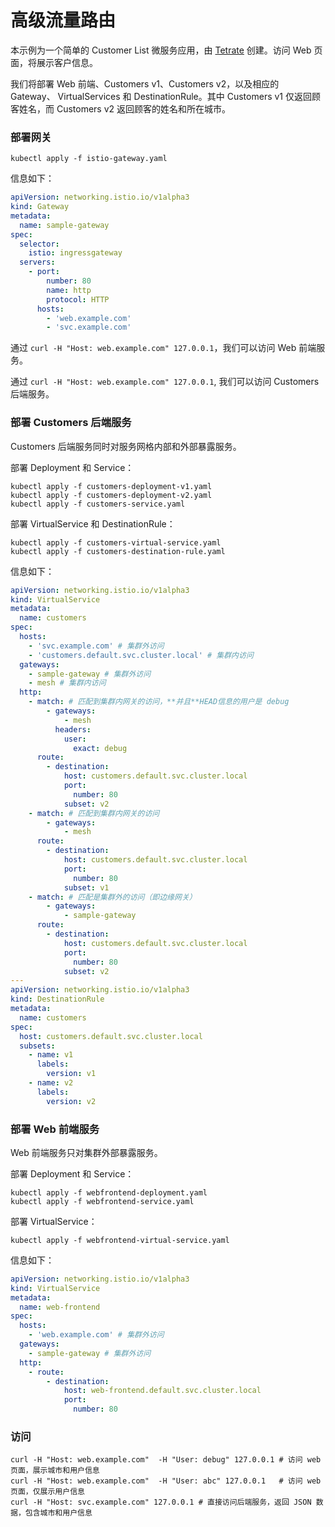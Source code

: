 # 高级流量路由

本示例为一个简单的 Customer List 微服务应用，由 [Tetrate](https://academy.tetrate.io/) 创建。访问 Web 页面，将展示客户信息。


我们将部署 Web 前端、Customers v1、Customers v2，以及相应的 Gateway、 VirtualServices 和 DestinationRule。其中 Customers v1 仅返回顾客姓名，而 Customers v2 返回顾客的姓名和所在城市。


### 部署网关

```shell
kubectl apply -f istio-gateway.yaml
```

信息如下：

```yaml
apiVersion: networking.istio.io/v1alpha3
kind: Gateway
metadata:
  name: sample-gateway
spec:
  selector:
    istio: ingressgateway
  servers:
    - port:
        number: 80
        name: http
        protocol: HTTP
      hosts:
        - 'web.example.com'
        - 'svc.example.com'
```

通过 `curl -H "Host: web.example.com" 127.0.0.1`，我们可以访问 Web 前端服务。

通过 `curl -H "Host: web.example.com" 127.0.0.1`, 我们可以访问 Customers 后端服务。


### 部署 Customers 后端服务

Customers 后端服务同时对服务网格内部和外部暴露服务。

部署 Deployment 和 Service：

```shell
kubectl apply -f customers-deployment-v1.yaml
kubectl apply -f customers-deployment-v2.yaml
kubectl apply -f customers-service.yaml
```

部署 VirtualService 和 DestinationRule：

```shell
kubectl apply -f customers-virtual-service.yaml
kubectl apply -f customers-destination-rule.yaml
```

信息如下：

```yaml
apiVersion: networking.istio.io/v1alpha3
kind: VirtualService
metadata:
  name: customers
spec:
  hosts:
    - 'svc.example.com' # 集群外访问
    - 'customers.default.svc.cluster.local' # 集群内访问
  gateways:
    - sample-gateway # 集群外访问
    - mesh # 集群内访问
  http:
    - match: # 匹配到集群内网关的访问，**并且**HEAD信息的用户是 debug
        - gateways:
            - mesh
          headers:
            user:
              exact: debug
      route:
        - destination:
            host: customers.default.svc.cluster.local
            port:
              number: 80
            subset: v2
    - match: # 匹配到集群内网关的访问
        - gateways:
            - mesh
      route:
        - destination:
            host: customers.default.svc.cluster.local
            port:
              number: 80
            subset: v1
    - match: # 匹配是集群外的访问（即边缘网关）
        - gateways:
            - sample-gateway
      route:
        - destination:
            host: customers.default.svc.cluster.local
            port:
              number: 80
            subset: v2
---
apiVersion: networking.istio.io/v1alpha3
kind: DestinationRule
metadata:
  name: customers
spec:
  host: customers.default.svc.cluster.local
  subsets:
    - name: v1
      labels:
        version: v1
    - name: v2
      labels:
        version: v2
```

### 部署 Web 前端服务

Web 前端服务只对集群外部暴露服务。

部署 Deployment 和 Service：

```shell
kubectl apply -f webfrontend-deployment.yaml
kubectl apply -f webfrontend-service.yaml
```


部署 VirtualService：

```shell
kubectl apply -f webfrontend-virtual-service.yaml
```

信息如下：

```yaml
apiVersion: networking.istio.io/v1alpha3
kind: VirtualService
metadata:
  name: web-frontend
spec:
  hosts:
    - 'web.example.com' # 集群外访问
  gateways:
    - sample-gateway # 集群外访问
  http:
    - route:
        - destination:
            host: web-frontend.default.svc.cluster.local
            port:
              number: 80
```

### 访问

```shell
curl -H "Host: web.example.com"  -H "User: debug" 127.0.0.1 # 访问 web 页面，展示城市和用户信息
curl -H "Host: web.example.com"  -H "User: abc" 127.0.0.1   # 访问 web 页面，仅展示用户信息
curl -H "Host: svc.example.com" 127.0.0.1 # 直接访问后端服务，返回 JSON 数据，包含城市和用户信息
```










